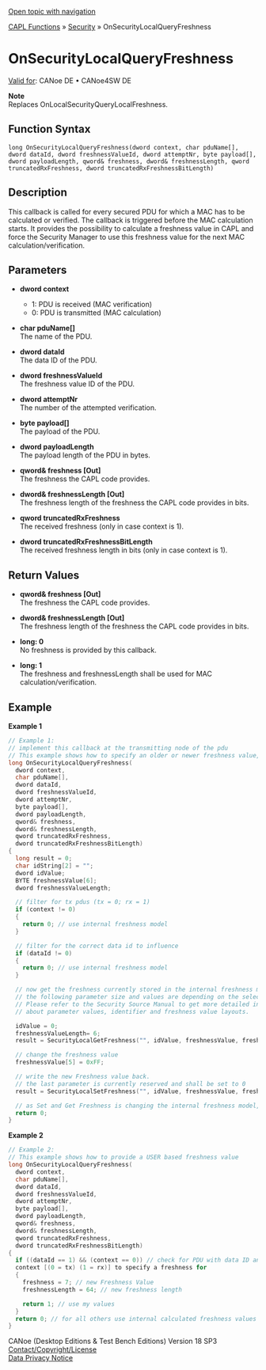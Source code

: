 [Open topic with navigation](../../../../../CANoeDEFamily.htm#Topics/CAPLFunctions/Security/CallbackHandler/CAPLfunctionOnSecurityLocalQueryFreshness.md)

[CAPL Functions](../../CAPLfunctions.md) » [Security](../CAPLFunctionsSecurityOverview.md) » OnSecurityLocalQueryFreshness

# OnSecurityLocalQueryFreshness

[Valid for](../../../Shared/FeatureAvailability.md): CANoe DE • CANoe4SW DE

**Note**  
Replaces OnLocalSecurityQueryLocalFreshness.

## Function Syntax

```
long OnSecurityLocalQueryFreshness(dword context, char pduName[], dword dataId, dword freshnessValueId, dword attemptNr, byte payload[], dword payloadLength, qword& freshness, dword& freshnessLength, qword truncatedRxFreshness, dword truncatedRxFreshnessBitLength)
```

## Description

This callback is called for every secured PDU for which a MAC has to be calculated or verified. The callback is triggered before the MAC calculation starts. It provides the possibility to calculate a freshness value in CAPL and force the Security Manager to use this freshness value for the next MAC calculation/verification.

## Parameters

- **dword context**  
  - 1: PDU is received (MAC verification)
  - 0: PDU is transmitted (MAC calculation)

- **char pduName[]**  
  The name of the PDU.

- **dword dataId**  
  The data ID of the PDU.

- **dword freshnessValueId**  
  The freshness value ID of the PDU.

- **dword attemptNr**  
  The number of the attempted verification.

- **byte payload[]**  
  The payload of the PDU.

- **dword payloadLength**  
  The payload length of the PDU in bytes.

- **qword& freshness [Out]**  
  The freshness the CAPL code provides.

- **dword& freshnessLength [Out]**  
  The freshness length of the freshness the CAPL code provides in bits.

- **qword truncatedRxFreshness**  
  The received freshness (only in case context is 1).

- **dword truncatedRxFreshnessBitLength**  
  The received freshness length in bits (only in case context is 1).

## Return Values

- **qword& freshness [Out]**  
  The freshness the CAPL code provides.

- **dword& freshnessLength [Out]**  
  The freshness length of the freshness the CAPL code provides in bits.

- **long: 0**  
  No freshness is provided by this callback.

- **long: 1**  
  The freshness and freshnessLength shall be used for MAC calculation/verification.

## Example

**Example 1**

```c
// Example 1:
// implement this callback at the transmitting node of the pdu
// This example shows how to specify an older or newer freshness value, the MAC will be "correct" but the freshness is "wrong" (compared to the freshness of the system)
long OnSecurityLocalQueryFreshness(
  dword context,
  char pduName[],
  dword dataId,
  dword freshnessValueId,
  dword attemptNr,
  byte payload[],
  dword payloadLength,
  qword& freshness,
  dword& freshnessLength,
  qword truncatedRxFreshness,
  dword truncatedRxFreshnessBitLength)
{
  long result = 0;
  char idString[2] = "";
  dword idValue;
  BYTE freshnessValue[6];
  dword freshnessValueLength;

  // filter for tx pdus (tx = 0; rx = 1)
  if (context != 0)
  {
    return 0; // use internal freshness model
  }

  // filter for the correct data id to influence
  if (dataId != 0)
  {
    return 0; // use internal freshness model
  }

  // now get the freshness currently stored in the internal freshness model
  // the following parameter size and values are depending on the selected Security Profile.
  // Please refer to the Security Source Manual to get more detailed information
  // about parameter values, identifier and freshness value layouts.

  idValue = 0;
  freshnessValueLength= 6;
  result = SecurityLocalGetFreshness("", idValue, freshnessValue, freshnessValueLength);

  // change the freshness value
  freshnessValue[5] = 0xFF;

  // write the new Freshness value back.
  // the last parameter is currently reserved and shall be set to 0
  result = SecurityLocalSetFreshness("", idValue, freshnessValue, freshnessValueLength, 0);

  // as Set and Get Freshness is changing the internal freshness model, return 0
  return 0;
}
```

**Example 2**

```c
// Example 2:
// This example shows how to provide a USER based freshness value
long OnSecurityLocalQueryFreshness(
  dword context,
  char pduName[],
  dword dataId,
  dword freshnessValueId,
  dword attemptNr,
  byte payload[],
  dword payloadLength,
  qword& freshness,
  dword& freshnessLength,
  qword truncatedRxFreshness,
  dword truncatedRxFreshnessBitLength)
{
  if ((dataId == 1) && (context == 0)) // check for PDU with data ID and
  context [(0 = tx) (1 = rx)] to specify a freshness for
  {
    freshness = 7; // new Freshness Value
    freshnessLength = 64; // new freshness length

    return 1; // use my values
  }
  return 0; // for all others use internal calculated freshness values
}
```

CANoe (Desktop Editions & Test Bench Editions) Version 18 SP3  
[Contact/Copyright/License](../../../Shared/ContactCopyrightLicense.md)  
[Data Privacy Notice](https://www.vector.com/int/en/company/get-info/privacy-policy/)
